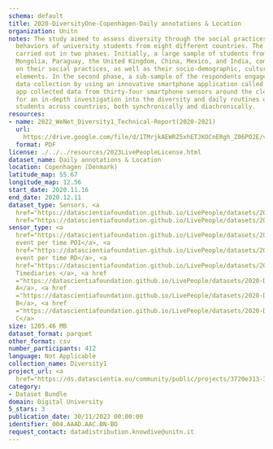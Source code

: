 ```yaml
---
schema: default
title: 2020-DiversityOne-Copenhagen-Daily annotations & Location
organization: Unitn
notes: The study aimed to assess diversity through the social practices and daily
  behaviors of university students from eight different countries. The research was
  carried out in two phases. Initially, a large sample of students from Denmark, Italy,
  Mongolia, Paraguay, the United Kingdom, China, Mexico, and India, completed a survey
  on their social practices, as well as their socio-demographic, cultural, and psychological
  elements. In the second phase, a sub-sample of the respondents engaged in a four-week
  data collection by using an innovative smartphone application called iLog. This
  app collected data from thirty-four smartphone sensors around the clock, allowing
  for an in-depth investigation into the diversity and daily routines of university
  students across countries, both synchronically and diachronically.
resources:
- name: 2022_WeNet_Diversity1_Technical-Report(2020-2021)
  url: 
    https://drive.google.com/file/d/1TMrjkAEWRZ5xhETJKOCnERgh_Z06PO2E/view?usp=drive_link
  format: PDF
license: ./../../resources/2023LivePeopleLicense.html
dataset_name: Daily annotations & Location
location: Copenhagen (Denmark)
latitude_map: 55.67
longitude_map: 12.56
start_date: 2020.11.16
end_date: 2020.12.11
dataset_type: Sensors, <a 
  href="https://datascientiafoundation.github.io/LivePeople/datasets/2020-DV1-Copenhagen-Diachronic-Interactions/">Diachronic-Interactions</a>,<a
  href="https://datascientiafoundation.github.io/LivePeople/datasets/2020-DV1-Copenhagen-Synchronic-Interactions/">Synchronic-Interactions</a>
sensor_type: <a 
  href="https://datascientiafoundation.github.io/LivePeople/datasets/2020-DV1-Copenhagen-Location%20Event%20Per%20Time%20POI/">location
  event per time POI</a>, <a 
  href="https://datascientiafoundation.github.io/LivePeople/datasets/2020-DV1-Copenhagen-Location%20Event%20Per%20Time%20RD/">location
  event per time RD</a>, <a 
  href="https://datascientiafoundation.github.io/LivePeople/datasets/2020-DV1-Copenhagen-Time%20Diaries/">
  Timediaries </a>, <a href 
  ="https://datascientiafoundation.github.io/LivePeople/datasets/2020-DV1-Copenhagen-Questionnaire%20Diversity%20A/">Questionnaire
  A</a>, <a href 
  ="https://datascientiafoundation.github.io/LivePeople/datasets/2020-DV1-Copenhagen-Questionnaire%20Diversity%20B/">Questionnaire
  B</a>, <a href 
  ="https://datascientiafoundation.github.io/LivePeople/datasets/2020-DV1-Copenhagen-Questionnaire%20Diversity%20C/">Questionnaire
  C</a>
size: 1205.46 MB
dataset_format: parquet
other_format: csv
number_participants: 412
language: Not Applicable
collection_name: Diversity1
project_url: <a 
  href="https://ds.datascientia.eu/community/public/projects/3720e313-356e-4b7c-830e-be5cc7dbb3b10">https://ds.datascientia.eu/community/public/projects/3720e313-356e-4b7c-830e-be5cc7dbb3b10</a>
category:
- Dataset Bundle
domain: Digital University
5_stars: 3
publication_date: 30/11/2023 00:00:00
identifier: 004.AAAD.AAC.BN-BO
request_contact: datadistribution.knowdive@unitn.it
---
```


